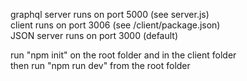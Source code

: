 graphql server runs on port 5000 (see server.js)  
client runs on port 3006 (see /client/package.json)  
JSON server runs on port 3000 (default)  

run "npm init" on the root folder and in the client folder  
then run "npm run dev" from the root folder  